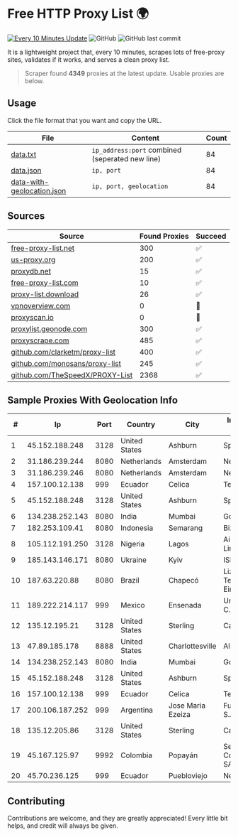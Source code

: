 
# Free HTTP Proxy List 🌍

[![Every 10 Minutes Update](https://github.com/mertguvencli/http-proxy-list/actions/workflows/main.yml/badge.svg?branch=main)](https://github.com/mertguvencli/http-proxy-list/actions/workflows/main.yml)
![GitHub](https://img.shields.io/github/license/mertguvencli/http-proxy-list)
![GitHub last commit](https://img.shields.io/github/last-commit/mertguvencli/http-proxy-list)

It is a lightweight project that, every 10 minutes, scrapes lots of free-proxy sites, validates if it works, and serves a clean proxy list.


> Scraper found **4349** proxies at the latest update. Usable proxies are below.

## Usage

Click the file format that you want and copy the URL.


|File|Content|Count|
|----|-------|-----|
|[data.txt](https://raw.githubusercontent.com/mertguvencli/http-proxy-list/main/proxy-list/data.txt)|`ip_address:port` combined (seperated new line)|84|
|[data.json](https://raw.githubusercontent.com/mertguvencli/http-proxy-list/main/proxy-list/data.json)|`ip, port`|84|
|[data-with-geolocation.json](https://raw.githubusercontent.com/mertguvencli/http-proxy-list/main/proxy-list/data-with-geolocation.json)|`ip, port, geolocation`|84|

## Sources

|Source|Found Proxies|Succeed|
|------|-------------|-------|
|[free-proxy-list.net](https://free-proxy-list.net)|300|✅|
|[us-proxy.org](https://www.us-proxy.org)|200|✅|
|[proxydb.net](http://proxydb.net)|15|✅|
|[free-proxy-list.com](https://free-proxy-list.com/?page=&port=&type%5B%5D=http&type%5B%5D=https&up_time=0&search=Search)|10|✅|
|[proxy-list.download](https://www.proxy-list.download/HTTP)|26|✅|
|[vpnoverview.com](https://vpnoverview.com/privacy/anonymous-browsing/free-proxy-servers)|0|🚫|
|[proxyscan.io](https://www.proxyscan.io)|0|🚫|
|[proxylist.geonode.com](https://proxylist.geonode.com/api/proxy-list?limit=300&page=1&sort_by=lastChecked&sort_type=desc&protocols=http,https)|300|✅|
|[proxyscrape.com](https://api.proxyscrape.com/v2/?request=displayproxies&protocol=http&timeout=10000&country=all&ssl=all&anonymity=all)|485|✅|
|[github.com/clarketm/proxy-list](https://raw.githubusercontent.com/clarketm/proxy-list/master/proxy-list-raw.txt)|400|✅|
|[github.com/monosans/proxy-list](https://raw.githubusercontent.com/monosans/proxy-list/main/proxies/http.txt)|245|✅|
|[github.com/TheSpeedX/PROXY-List](https://raw.githubusercontent.com/TheSpeedX/PROXY-List/master/http.txt)|2368|✅|


## Sample Proxies With Geolocation Info

|#|Ip|Port|Country|City|Internet Service Provider|
|-|--|----|-------|----|-------------------------|
|1|45.152.188.248|3128|United States|Ashburn|Sprint|
|2|31.186.239.244|8080|Netherlands|Amsterdam|NetSkope Inc|
|3|31.186.239.246|8080|Netherlands|Amsterdam|NetSkope Inc|
|4|157.100.12.138|999|Ecuador|Celica|Telconet S.A|
|5|45.152.188.248|3128|United States|Ashburn|Sprint|
|6|134.238.252.143|8080|India|Mumbai|Google LLC|
|7|182.253.109.41|8080|Indonesia|Semarang|Biznet Metronet|
|8|105.112.191.250|3128|Nigeria|Lagos|Airtel Networks Limited|
|9|185.143.146.171|8080|Ukraine|Kyiv|ISP UTELS|
|10|187.63.220.88|8080|Brazil|Chapecó|Lizitec Telecomunicações Eireli|
|11|189.222.214.117|999|Mexico|Ensenada|Uninet S.A. de C.V.|
|12|135.12.195.21|3128|United States|Sterling|Carrytel|
|13|47.89.185.178|8888|United States|Charlottesville|Alibaba.com LLC|
|14|134.238.252.143|8080|India|Mumbai|Google LLC|
|15|45.152.188.248|3128|United States|Ashburn|Sprint|
|16|157.100.12.138|999|Ecuador|Celica|Telconet S.A|
|17|200.106.187.252|999|Argentina|Jose Maria Ezeiza|Fullnet Solutions S.A.S.|
|18|135.12.205.86|3128|United States|Sterling|Carrytel|
|19|45.167.125.97|9992|Colombia|Popayán|Sepcom Comunicaciones SAS|
|20|45.70.236.125|999|Ecuador|Puebloviejo|Nedetel S.A.|



## Contributing

Contributions are welcome, and they are greatly appreciated! Every
little bit helps, and credit will always be given.

